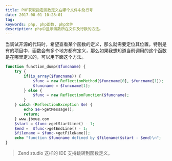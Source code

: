 ```yaml
---
title: PHP获取指定函数定义在哪个文件中及行号
date: 2017-08-01 10:28:01
tag: 
keywords: php, php函数, php文件
description: php中显示函数所在文件及行数的方法。
---
```


当调试开源的代码时，希望查看某个函数的定义，那么就需要定位其位置。特别是有的项目中，函数会有多个地方都有定义，那么如果我想知道当前调用的这个函数是在哪里定义的，可以用下面这个方法。
```php
function function_dump($funcname) {  
    try {  
        if(is_array($funcname)) {  
            $func = new ReflectionMethod($funcname[0], $funcname[1]);  
            $funcname = $funcname[1];  
        } else {  
            $func = new ReflectionFunction($funcname);  
        }  
    } catch (ReflectionException $e) {  
        echo $e->getMessage();  
        return;  
    } www.jbxue.com  
    $start = $func->getStartLine() - 1;  
    $end =  $func->getEndLine() - 1;  
    $filename = $func->getFileName();  
    echo "function $funcname defined by $filename($start - $end)\n";  
}
```
> Zend studio 这样的 IDE 支持跳转到函数定义。
